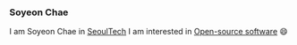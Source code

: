 ### Soyeon Chae

I am Soyeon Chae in [SeoulTech](https://www.seoultech.ac.kr)
I am interested in [Open-source software](https://en.wikipedia.org/wiki/Open-source_software) :smile:
